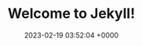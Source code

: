 ---
layout: 3dtest18
permalink: /
title:  "Welcome to Jekyll!"
date:   2023-02-19 03:52:04 +0000
categories: jekyll update
---